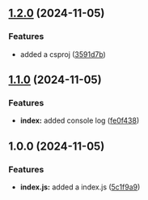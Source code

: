## [1.2.0](https://github.com/StuwiiDev/semver-testing/compare/v1.1.0...v1.2.0) (2024-11-05)

### Features

* added a csproj ([3591d7b](https://github.com/StuwiiDev/semver-testing/commit/3591d7b9bd52aad76c0cc648897a1247d3d78c54))

## [1.1.0](https://github.com/StuwiiDev/semver-testing/compare/v1.0.0...v1.1.0) (2024-11-05)

### Features

* **index:** added console log ([fe0f438](https://github.com/StuwiiDev/semver-testing/commit/fe0f438c6092f0e45b8b5a9c3caffd302cc78fc5))

## 1.0.0 (2024-11-05)

### Features

* **index.js:** added a index.js ([5c1f9a9](https://github.com/StuwiiDev/semver-testing/commit/5c1f9a975540a5b0c8e53bd47d885dbf6390888c))
